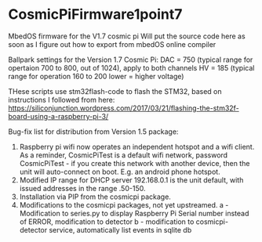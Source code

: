 # CosmicPiFirmware1point7
MbedOS firmware for the V1.7 cosmic pi
Will put the source code here as soon as I figure out how to export from mbedOS online compiler

Ballpark settings for the Version 1.7 Cosmic Pi:
DAC = 750 (typical range for opertaion 700 to 800, out of 1024), apply to both channels
HV = 185 (typical range for operation 160 to 200 lower = higher voltage)

THese scripts use stm32flash-code to flash the STM32, based on instructions I followed from here:
https://siliconjunction.wordpress.com/2017/03/21/flashing-the-stm32f-board-using-a-raspberry-pi-3/

Bug-fix list for distribution from Version 1.5 package:
1) Raspberry pi wifi now operates an independent hotspot and a wifi client. As a reminder, CosmicPiTest is a default wifi network, password CosmicPiTest - if you create this network with another device, then the unit will auto-connect on boot. E.g. an android phone hotspot.
2) Modified IP range for DHCP server 192.168.0.1 is the unit default, with issued addresses in the range .50-150.
3) Installation via PIP from the cosmicpi package. 
4) Modifications to the cosmicpi packages, not yet upstreamed. 
  a - Modification to series.py to display Raspberry Pi Serial number instead of ERROR, modification to detector
  b - modification to cosmicpi-detector service, automatically list events in sqlite db
  

